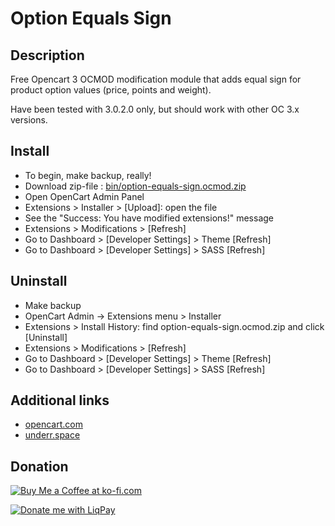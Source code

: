 # Option Equals Sign

## Description
Free Opencart 3 OCMOD modification module that adds equal sign for product option values (price, points and weight).

Have been tested with 3.0.2.0 only, but should work with other OC 3.x versions.

## Install
* To begin, make backup, really!
* Download zip-file : [bin/option-equals-sign.ocmod.zip](https://github.com/underr-ua/ocmod3-option-equals-sign/raw/master/bin/option-equals-sign.ocmod.zip)
* Open OpenCart Admin Panel
* Extensions > Installer > [Upload]: open the file
* See the "Success: You have modified extensions!" message
* Extensions > Modifications > [Refresh]
* Go to Dashboard > [Developer Settings] > Theme [Refresh]
* Go to Dashboard > [Developer Settings] > SASS [Refresh]

## Uninstall
* Make backup
* OpenCart Admin -> Extensions menu > Installer
* Extensions > Install History: find option-equals-sign.ocmod.zip and click [Uninstall]
* Extensions > Modifications > [Refresh]
* Go to Dashboard > [Developer Settings] > Theme [Refresh]
* Go to Dashboard > [Developer Settings] > SASS [Refresh]

## Additional links
* [opencart.com](https://www.opencart.com/index.php?route=marketplace/extension/info&extension_id=34383)
* [underr.space](https://underr.space/notes/projects/project-005.html)

## Donation
<a href='https://ko-fi.com/X8X290YA' target='_blank'><img src='https://image.ibb.co/hmWnnc/kofi.png' border='0' alt='Buy Me a Coffee at ko-fi.com'/></a>

<a href='https://www.liqpay.ua/en/checkout/card/underr' target='_blank'><img src='https://image.ibb.co/nA3HoS/liqpay.png' border='0' alt='Donate me with LiqPay'/></a>
